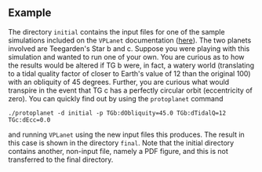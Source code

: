## Example

The directory ```initial``` contains the input files for one of the sample simulations included on the ```VPLanet``` documentation ([here](https://github.com/VirtualPlanetaryLaboratory/vplanet/tree/master/examples/CassiniMulti)). The two planets involved are Teegarden's Star b and c. Suppose you were playing with this simulation and wanted to run one of your own. You are curious as to how the results would be altered if TG b were, in fact, a watery world (translating to a tidal quality factor of closer to Earth's value of 12 than the original 100) with an obliquity of 45 degrees. Further, you are curious what would transpire in the event that TG c has a perfectly circular orbit (eccentricity of zero). You can quickly find out by using the ```protoplanet``` command

```
./protoplanet -d initial -p TGb:dObliquity=45.0 TGb:dTidalQ=12 TGc:dEcc=0.0
```

and running ```VPLanet``` using the new input files this produces. The result in this case is shown in the directory ```final```. Note that the initial directory contains another, non-input file, namely a PDF figure, and this is not transferred to the final directory.
